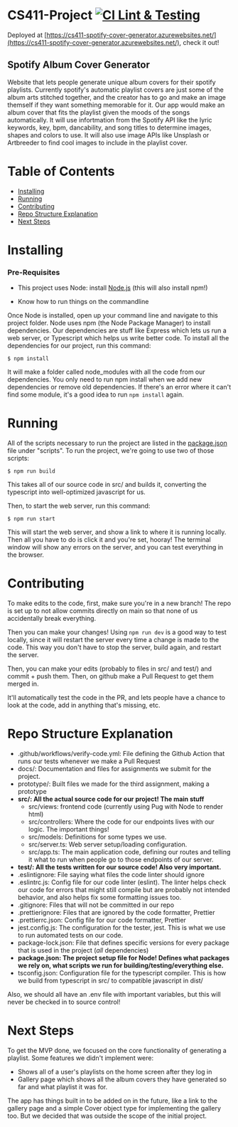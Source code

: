 # CS411-Project [![CI Lint & Testing](https://github.com/blabel3/CS411-Project/actions/workflows/verify-code.yml/badge.svg)](https://github.com/blabel3/CS411-Project/actions/workflows/verify-code.yml)

Deployed at [https://cs411-spotify-cover-generator.azurewebsites.net/](https://cs411-spotify-cover-generator.azurewebsites.net/), check it out!

## Spotify Album Cover Generator

Website that lets people generate unique album covers for their spotify playlists. Currently spotify's automatic playlist covers are just some of the album arts stitched together, and the creator has to go and make an image themself if they want something memorable for it. Our app would make an album cover that fits the playlist given the moods of the songs automatically. It will use infortmation from the Spotify API like the lyric keywords, key, bpm, dancability, and song titles to determine images, shapes and colors to use. It will also use image APIs like Unsplash or Artbreeder to find cool images to include in the playlist cover.

# Table of Contents

- [Installing](#Installing)
- [Running](#Running)
- [Contributing](#Contributing)
- [Repo Structure Explanation](#Repo-Structure-Explanation)
- [Next Steps](#Next-Steps)

# Installing

### Pre-Requisites

- This project uses Node: install [Node.js](https://nodejs.org/en/download/) (this will also install npm!)

- Know how to run things on the commandline

Once Node is installed, open up your command line and navigate to this project folder. Node uses npm (the Node Package Manager) to install dependencies. Our dependencies are stuff like Express which lets us run a web server, or Typescript which helps us write better code. To install all the dependencies for our project, run this command:

```console
$ npm install
```

It will make a folder called node_modules with all the code from our dependencies. You only need to run npm install when we add new dependencies or remove old dependencies. If there's an error where it can't find some module, it's a good idea to run `npm install` again.

# Running

All of the scripts necessary to run the project are listed in the [package.json](package.json) file under "scripts". To run the project, we're going to use two of those scripts:

```console
$ npm run build
```

This takes all of our source code in src/ and builds it, converting the typescript into well-optimized javascript for us.

Then, to start the web server, run this command:

```console
$ npm run start
```

This will start the web server, and show a link to where it is running locally. Then all you have to do is click it and you're set, hooray! The terminal window will show any errors on the server, and you can test everything in the browser.

# Contributing

To make edits to the code, first, make sure you're in a new branch! The repo is set up to not allow commits directly on main so that none of us accidentally break everything.

Then you can make your changes! Using `npm run dev` is a good way to test locally, since it will restart the server every time a change is made to the code. This way you don't have to stop the server, build again, and restart the server.

Then, you can make your edits (probably to files in src/ and test/) and commit + push them. Then, on github make a Pull Request to get them merged in.

It'll automatically test the code in the PR, and lets people have a chance to look at the code, add in anything that's missing, etc.

# Repo Structure Explanation

- .github/workflows/verify-code.yml: File defining the Github Action that runs our tests whenever we make a Pull Request
- docs/: Documentation and files for assignments we submit for the project.
- prototype/: Built files we made for the third assignment, making a prototype
- **src/: All the actual source code for our project! The main stuff**
  - src/views: frontend code (currently using Pug with Node to render html)
  - src/controllers: Where the code for our endpoints lives with our logic. The important things!
  - src/models: Definitions for some types we use.
  - src/server.ts: Web server setup/loading configuration.
  - src/app.ts: The main application code, defining our routes and telling it what to run when people go to those endpoints of our server.
- **test/: All the tests written for our source code! Also very important.**
- .eslintignore: File saying what files the code linter should ignore
- .eslintrc.js: Config file for our code linter (eslint). The linter helps check our code for errors that might still compile but are probably not intended behavior, and also helps fix some formatting issues too.
- .gitignore: Files that will not be committed in our repo
- .prettierignore: Files that are ignored by the code formatter, Prettier
- .prettierrc.json: Config file for our code formatter, Prettier
- jest.config.js: The configuration for the tester, jest. This is what we use to run automated tests on our code.
- package-lock.json: File that defines specific versions for every package that is used in the project (_all_ dependencies)
- **package.json: The project setup file for Node! Defines what packages we rely on, what scripts we run for building/testing/everything else.**
- tsconfig.json: Configuration file for the typescript compiler. This is how we build from typescript in src/ to compatible javascript in dist/

Also, we should all have an .env file with important variables, but this will never be checked in to source control!

# Next Steps

To get the MVP done, we focused on the core functionality of generating a playlist. Some features we didn't implement were:

- Shows all of a user's playlists on the home screen after they log in
- Gallery page which shows all the album covers they have generated so far and what playlist it was for.

The app has things built in to be added on in the future, like a link to the gallery page and a simple Cover object type for implementing the gallery too. But we decided that was outside the scope of the initial project. 
